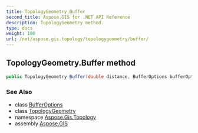 ```yaml
---
title: TopologyGeometry.Buffer
second_title: Aspose.GIS for .NET API Reference
description: TopologyGeometry method. 
type: docs
weight: 100
url: /net/aspose.gis.topology/topologygeometry/buffer/
---
```

## TopologyGeometry.Buffer method

```csharp
public TopologyGeometry Buffer(double distance, BufferOptions bufferOptions)
```

### See Also

* class [BufferOptions](../../../aspose.gis.topology.buffer/bufferoptions/)
* class [TopologyGeometry](../)
* namespace [Aspose.Gis.Topology](../../topologygeometry/)
* assembly [Aspose.GIS](../../../)


